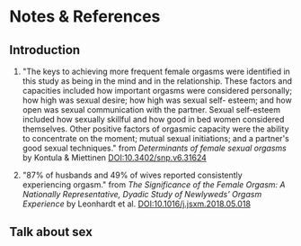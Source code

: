 # Notes & References

## Introduction

1. "The keys to achieving more frequent female orgasms were identified in this
   study as being in the mind and in the relationship. These factors and
   capacities included how important orgasms were considered personally; how
   high was sexual desire; how high was sexual self- esteem; and how open was
   sexual communication with the partner. Sexual self-esteem included how
   sexually skillful and how good in bed women considered themselves. Other
   positive factors of orgasmic capacity were the ability to concentrate on the
   moment; mutual sexual initiations; and a partner's good sexual techniques." from 
   _Determinants of female sexual orgasms_ by Kontula & Miettinen
   [DOI:10.3402/snp.v6.31624](https://doi.org/10.3402/snp.v6.31624)


2. "87% of husbands and 49% of wives reported consistently experiencing
   orgasm." from _The Significance of the Female Orgasm: A Nationally
   Representative, Dyadic Study of Newlyweds’ Orgasm Experience_ by Leonhardt
   et al.
   [DOI:10.1016/j.jsxm.2018.05.018](https://doi.org/10.1016/j.jsxm.2018.05.018)

## Talk about sex




